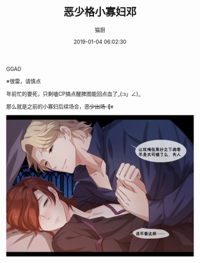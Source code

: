 ﻿---
layout: post
title: 恶少格小寡妇邓
date: 2019-01-04 06:02:30
updated: 2019-01-31 06:15:22
comments: true
categories: [Photo]
tags: [格邓, 神奇动物在哪里, ggad]
author: "猫厨"
description: ""
toc: true
---

<p>GGAD</p> 
<p>※很雷，请慎点</p> 
<p>年前忙的要死，只剩嗑CP搞点醒脾图能回点血了_(:з」∠)_</p> 
<p>那么就是之前的小寡妇后续场合，<span style="text-decoration:line-through;"  >恶少</span><span style="text-decoration:line-through;"  >出场【x</span></p>

![](https://raw.githubusercontent.com/alicewish/meowchain247/master/img_cVZNdzJtQk9JV2N4ek5mWnIvaFNGbXZ0WlZnU2IwNlNEZUM4T1ArR3J6ZFJwUm1FMVJNaUFBPT0.jpg)